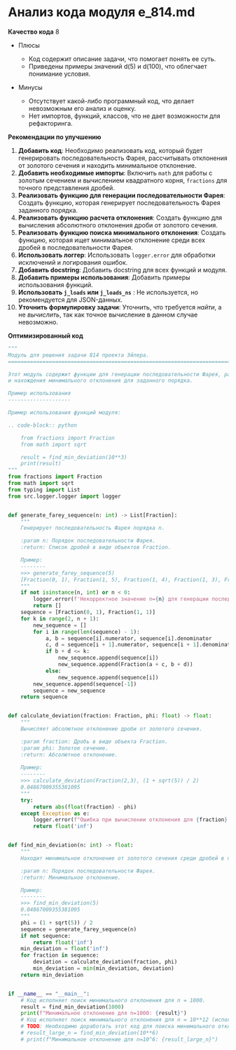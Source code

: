 # Анализ кода модуля e_814.md

**Качество кода**
8
- Плюсы
    - Код содержит описание задачи, что помогает понять ее суть.
    - Приведены примеры значений d(5) и d(100), что облегчает понимание условия.

- Минусы
    - Отсутствует какой-либо программный код, что делает невозможным его анализ и оценку.
    - Нет импортов, функций, классов, что не дает возможности для рефакторинга.

**Рекомендации по улучшению**

1.  **Добавить код**: Необходимо реализовать код, который будет генерировать последовательность Фарея, рассчитывать отклонения от золотого сечения и находить минимальное отклонение.
2.  **Добавить необходимые импорты**: Включить `math` для работы с золотым сечением и вычислением квадратного корня, `fractions` для точного представления дробей.
3.  **Реализовать функцию для генерации последовательности Фарея**: Создать функцию, которая генерирует последовательность Фарея заданного порядка.
4.  **Реализовать функцию расчета отклонения**: Создать функцию для вычисления абсолютного отклонения дроби от золотого сечения.
5.  **Реализовать функцию поиска минимального отклонения**: Создать функцию, которая ищет минимальное отклонение среди всех дробей в последовательности Фарея.
6.  **Использовать логгер**:  Использовать `logger.error` для обработки исключений и логирования ошибок.
7.  **Добавить docstring**: Добавить docstring для всех функций и модуля.
8.  **Добавить примеры использования**: Добавить примеры использования функций.
9. **Использовать `j_loads` или `j_loads_ns`** :  Не используется, но рекомендуется для JSON-данных.
10. **Уточнить формулировку задачи**:  Уточнить, что требуется *найти*, а не *вычислить*, так как точное вычисление в данном случае невозможно.

**Оптимизированный код**

```python
"""
Модуль для решения задачи 814 проекта Эйлера.
=========================================================================================

Этот модуль содержит функции для генерации последовательности Фарея, расчета отклонения от золотого сечения
и нахождения минимального отклонения для заданного порядка.

Пример использования
--------------------

Пример использования функций модуля:

.. code-block:: python

    from fractions import Fraction
    from math import sqrt

    result = find_min_deviation(10**3)
    print(result)
"""
from fractions import Fraction
from math import sqrt
from typing import List
from src.logger.logger import logger


def generate_farey_sequence(n: int) -> List[Fraction]:
    """
    Генерирует последовательность Фарея порядка n.

    :param n: Порядок последовательности Фарея.
    :return: Список дробей в виде объектов Fraction.

    Пример:
    --------
    >>> generate_farey_sequence(5)
    [Fraction(0, 1), Fraction(1, 5), Fraction(1, 4), Fraction(1, 3), Fraction(2, 5), Fraction(1, 2), Fraction(3, 5), Fraction(2, 3), Fraction(3, 4), Fraction(4, 5), Fraction(1, 1)]
    """
    if not isinstance(n, int) or n < 0:
        logger.error(f'Некорректное значение n={n} для генерации последовательности Фарея')
        return []
    sequence = [Fraction(0, 1), Fraction(1, 1)]
    for k in range(2, n + 1):
        new_sequence = []
        for i in range(len(sequence) - 1):
            a, b = sequence[i].numerator, sequence[i].denominator
            c, d = sequence[i + 1].numerator, sequence[i + 1].denominator
            if b + d <= k:
                new_sequence.append(sequence[i])
                new_sequence.append(Fraction(a + c, b + d))
            else:
                new_sequence.append(sequence[i])
        new_sequence.append(sequence[-1])
        sequence = new_sequence
    return sequence


def calculate_deviation(fraction: Fraction, phi: float) -> float:
    """
    Вычисляет абсолютное отклонение дроби от золотого сечения.

    :param fraction: Дробь в виде объекта Fraction.
    :param phi: Золотое сечение.
    :return: Абсолютное отклонение.
    
    Пример:
    --------
    >>> calculate_deviation(Fraction(2,3), (1 + sqrt(5)) / 2)
    0.04867009355381095
    """
    try:
        return abs(float(fraction) - phi)
    except Exception as e:
        logger.error(f"Ошибка при вычислении отклонения для {fraction}: {e}")
        return float('inf')


def find_min_deviation(n: int) -> float:
    """
    Находит минимальное отклонение от золотого сечения среди дробей в последовательности Фарея порядка n.

    :param n: Порядок последовательности Фарея.
    :return: Минимальное отклонение.

    Пример:
    --------
    >>> find_min_deviation(5)
    0.04867009355381095
    """
    phi = (1 + sqrt(5)) / 2
    sequence = generate_farey_sequence(n)
    if not sequence:
        return float('inf')
    min_deviation = float('inf')
    for fraction in sequence:
        deviation = calculate_deviation(fraction, phi)
        min_deviation = min(min_deviation, deviation)
    return min_deviation


if __name__ == "__main__":
    # Код исполняет поиск минимального отклонения для n = 1000.
    result = find_min_deviation(1000)
    print(f"Минимальное отклонение для n=1000: {result}")
    # Код исполняет поиск минимального отклонения для n = 10**12 (используем меньшее значение из-за вычислительных ограничений).
    # TODO: Необходимо доработать этот код для поиска минимального отклонения для n = 10**12
    # result_large_n = find_min_deviation(10**6)
    # print(f"Минимальное отклонение для n=10^6: {result_large_n}")
```